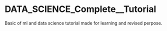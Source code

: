 # DATA_SCIENCE_Complete__Tutorial 
Basic of ml and data science tutorial made for learning and revised  perpose.
